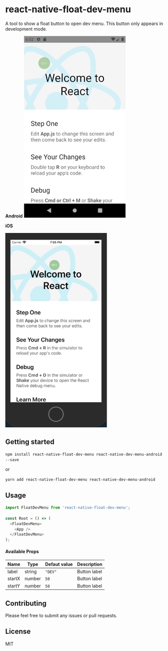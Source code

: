 # react-native-float-dev-menu

A tool to show a float button to open dev menu. This button only appears in development mode.


**Android**
<img src="https://raw.githubusercontent.com/franciscomorais/react-native-float-dev-menu/master/assets/android.gif" width="320px">

**iOS**

<img src="https://raw.githubusercontent.com/franciscomorais/react-native-float-dev-menu/master/assets/ios.gif" width="320px">


## Getting started

`npm install react-native-float-dev-menu react-native-dev-menu-android --save`

or

`yarn add react-native-float-dev-menu react-native-dev-menu-android`

## Usage
```javascript
import FloatDevMenu from 'react-native-float-dev-menu';

const Root = () => (
  <FloatDevMenu>
    <App />
  </FloatDevMenu>
);
```

#### Available Props

| Name    |  Type  | Defaut value | Description    |
| ------- | ------ | ------------ | -------------- |
|  label  | string | `"DEV"`      | Button label   |
|  startX | number | `50`         | Button label   |
|  startY | number | `50`         | Button label   |


## Contributing

Please feel free to submit any issues or pull requests.

## License
MIT
